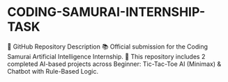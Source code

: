 # CODING-SAMURAI-INTERNSHIP-TASK
📝 GitHub Repository Description 📚 Official submission for the Coding Samurai Artificial Intelligence Internship. 🤖 This repository includes 2 completed AI-based projects across Beginner: Tic-Tac-Toe AI (Minimax) &amp; Chatbot with Rule-Based Logic.
